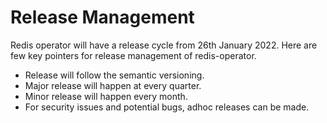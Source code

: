 # Release Management

Redis operator will have a release cycle from 26th January 2022. Here are few key pointers for release management of redis-operator.

- Release will follow the semantic versioning.
- Major release will happen at every quarter.
- Minor release will happen every month.
- For security issues and potential bugs, adhoc releases can be made.
